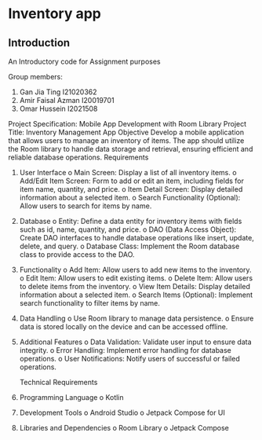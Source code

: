 Inventory app
==================================
Introduction
------------
An Introductory code for Assignment purposes

Group members:
1. 	 Gan Jia Ting I21020362
2. 	 Amir Faisal Azman I20019701
3. Omar Hussein I2021508


Project Specification: Mobile App Development with Room Library
Project Title: Inventory Management App
Objective
Develop a mobile application that allows users to manage an inventory of items. The app should
utilize the Room library to handle data storage and retrieval, ensuring efficient and reliable
database operations.
Requirements

1. User Interface
   o Main Screen: Display a list of all inventory items.
   o Add/Edit Item Screen: Form to add or edit an item, including fields for item
   name, quantity, and price.
   o Item Detail Screen: Display detailed information about a selected item.
   o Search Functionality (Optional): Allow users to search for items by name.

2. Database
   o Entity: Define a data entity for inventory items with fields such as id, name,
   quantity, and price.
   o DAO (Data Access Object): Create DAO interfaces to handle database
   operations like insert, update, delete, and query.
   o Database Class: Implement the Room database class to provide access to the
   DAO.

3. Functionality
   o Add Item: Allow users to add new items to the inventory.
   o Edit Item: Allow users to edit existing items.
   o Delete Item: Allow users to delete items from the inventory.
   o View Item Details: Display detailed information about a selected item.
   o Search Items (Optional): Implement search functionality to filter items by name.

4. Data Handling
   o Use Room library to manage data persistence.
   o Ensure data is stored locally on the device and can be accessed offline.

5. Additional Features
   o Data Validation: Validate user input to ensure data integrity.
   o Error Handling: Implement error handling for database operations.
   o User Notifications: Notify users of successful or failed operations.

   Technical Requirements

1. Programming Language
   o Kotlin

2. Development Tools
   o Android Studio
   o Jetpack Compose for UI

3. Libraries and Dependencies
   o Room Library
   o Jetpack Compose
